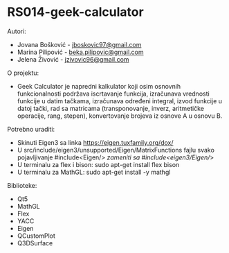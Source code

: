 # RS014-geek-calculator

Autori:
   + Jovana Bošković - jboskovic97@gmail.com
   + Marina Pilipović - beka.pilipovic@gmail.com
   + Jelena Živović - jzivovic96@gmail.com
    
O projektu:
   + Geek Calculator je napredni kalkulator koji osim osnovnih funkcionalnosti podržava iscrtavanje funkcija, izračunava vrednosti funkcije u datim tačkama, izračunava određeni integral, izvod funkcije u datoj tački, rad sa matricama (transponovanje, inverz, aritmetičke operacije, rang, stepen), konvertovanje brojeva iz osnove A u osnovu B.

Potrebno uraditi:
   + Skinuti Eigen3 sa linka https://eigen.tuxfamily.org/dox/
   + U src/include/eigen3/unsupported/Eigen/MatrixFunctions fajlu svako pojavljivanje #include<Eigen/_> zameniti sa #include<eigen3/Eigen/_>
   + U terminalu za flex i bison: sudo apt-get install flex bison
   + U terminalu za MathGL: sudo apt-get install -y mathgl

Biblioteke:
   + Qt5
   + MathGL
   + Flex
   + YACC
   + Eigen
   + QCustomPlot
   + Q3DSurface
    

